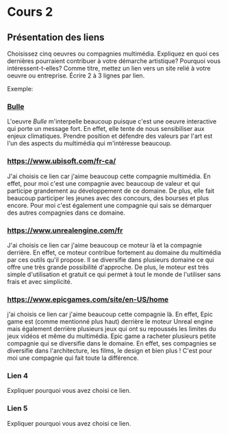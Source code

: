 # Cours 2
## Présentation des liens
Choisissez cinq oeuvres ou compagnies multimédia. Expliquez en quoi ces dernières pourraient contribuer à votre démarche artistique? Pourquoi vous intéressent-t-elles? Comme titre, mettez un lien vers un site relié à votre oeuvre ou entreprise. Écrire 2 à 3 lignes par lien.

Exemple: 
### [Bulle](https://www.onf.ca/interactif/bulle/) 
L'oeuvre *Bulle* m'interpelle beaucoup puisque c'est une oeuvre interactive qui porte un message fort. En effet, elle tente de nous sensibiliser aux enjeux climatiques. Prendre position et défendre des valeurs par l'art est l'un des aspects du multimédia qui m'intéresse beaucoup. 

### https://www.ubisoft.com/fr-ca/ 
J'ai choisis ce lien car j'aime beaucoup cette compagnie multimédia. En effet, pour moi c'est une compagnie avec beaucoup de valeur et qui participe grandement au développement de ce domaine. De plus, elle fait beaucoup participer les jeunes avec des concours, des bourses et plus encore. Pour moi c'est également une compagnie qui sais se démarquer des autres compagnies dans ce domaine. 

### https://www.unrealengine.com/fr
J'ai choisis ce lien car j'aime beaucoup ce moteur là et la compagnie derrière. En effet, ce moteur contribue fortement au domaine du multimédia par ces outils qu'il propose. Il se diversifie dans plusieurs domaine ce qui offre une très grande possibilité d'approche. De plus, le moteur est très simple d'utilisation et gratuit ce qui permet à tout le monde de l'utiliser sans frais et avec simplicité. 

### https://www.epicgames.com/site/en-US/home
j'ai choisis ce lien car j'aime beaucoup cette compagnie là. En effet, Epic game est (comme mentionné plus haut) derrière le moteur Unreal engine mais également derrière plusieurs jeux qui ont su repoussés les limites du jeux vidéos et même du multimédia. Epic game a racheter plusieurs petite compagnie qui se diversifie dans le domaine. En effet, ses compagnies se diversifie dans l'architecture, les films, le design et bien plus ! C'est pour moi une compagnie qui fait toute la différence. 

### Lien 4 
Expliquer pourquoi vous avez choisi ce lien. 

### Lien 5 
Expliquer pourquoi vous avez choisi ce lien. 

